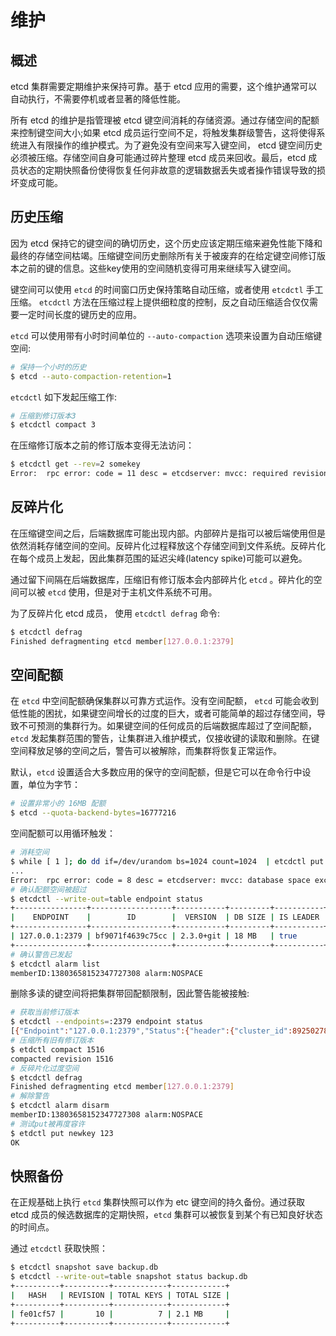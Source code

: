 # 维护

## 概述

etcd 集群需要定期维护来保持可靠。基于 etcd 应用的需要，这个维护通常可以自动执行，不需要停机或者显著的降低性能。

所有 etcd 的维护是指管理被 etcd 键空间消耗的存储资源。通过存储空间的配额来控制键空间大小;如果 etcd 成员运行空间不足，将触发集群级警告，这将使得系统进入有限操作的维护模式。为了避免没有空间来写入键空间， etcd 键空间历史必须被压缩。存储空间自身可能通过碎片整理 etcd 成员来回收。最后，etcd 成员状态的定期快照备份使得恢复任何非故意的逻辑数据丢失或者操作错误导致的损坏变成可能。

## 历史压缩

因为 etcd 保持它的键空间的确切历史，这个历史应该定期压缩来避免性能下降和最终的存储空间枯竭。压缩键空间历史删除所有关于被废弃的在给定键空间修订版本之前的键的信息。这些key使用的空间随机变得可用来继续写入键空间。

键空间可以使用 `etcd` 的时间窗口历史保持策略自动压缩，或者使用 `etcdctl` 手工压缩。 `etcdctl` 方法在压缩过程上提供细粒度的控制，反之自动压缩适合仅仅需要一定时间长度的键历史的应用。

`etcd` 可以使用带有小时时间单位的 `--auto-compaction` 选项来设置为自动压缩键空间:

```bash
# 保持一个小时的历史
$ etcd --auto-compaction-retention=1
```

`etcdctl` 如下发起压缩工作:

```bash
# 压缩到修订版本3
$ etcdctl compact 3
```

在压缩修订版本之前的修订版本变得无法访问：

```bash
$ etcdctl get --rev=2 somekey
Error:  rpc error: code = 11 desc = etcdserver: mvcc: required revision has been compacted
```

## 反碎片化

在压缩键空间之后，后端数据库可能出现内部。内部碎片是指可以被后端使用但是依然消耗存储空间的空间。反碎片化过程释放这个存储空间到文件系统。反碎片化在每个成员上发起，因此集群范围的延迟尖峰(latency spike)可能可以避免。

通过留下间隔在后端数据库，压缩旧有修订版本会内部碎片化 `etcd` 。碎片化的空间可以被 `etcd` 使用，但是对于主机文件系统不可用。

为了反碎片化 etcd 成员， 使用 `etcdctl defrag` 命令:

```bash
$ etcdctl defrag
Finished defragmenting etcd member[127.0.0.1:2379]
```

## 空间配额

在 `etcd` 中空间配额确保集群以可靠方式运作。没有空间配额， `etcd` 可能会收到低性能的困扰，如果键空间增长的过度的巨大，或者可能简单的超过存储空间，导致不可预测的集群行为。如果键空间的任何成员的后端数据库超过了空间配额， `etcd` 发起集群范围的警告，让集群进入维护模式，仅接收键的读取和删除。在键空间释放足够的空间之后，警告可以被解除，而集群将恢复正常运作。

默认，`etcd` 设置适合大多数应用的保守的空间配额，但是它可以在命令行中设置，单位为字节：

```bash
# 设置非常小的 16MB 配额
$ etcd --quota-backend-bytes=16777216
```

空间配额可以用循环触发：

```bash
# 消耗空间
$ while [ 1 ]; do dd if=/dev/urandom bs=1024 count=1024  | etcdctl put key  || break; done
...
Error:  rpc error: code = 8 desc = etcdserver: mvcc: database space exceeded
# 确认配额空间被超过
$ etcdctl --write-out=table endpoint status
+----------------+------------------+-----------+---------+-----------+-----------+------------+
|    ENDPOINT    |        ID        |  VERSION  | DB SIZE | IS LEADER | RAFT TERM | RAFT INDEX |
+----------------+------------------+-----------+---------+-----------+-----------+------------+
| 127.0.0.1:2379 | bf9071f4639c75cc | 2.3.0+git | 18 MB   | true      |         2 |       3332 |
+----------------+------------------+-----------+---------+-----------+-----------+------------+
# 确认警告已发起
$ etcdctl alarm list
memberID:13803658152347727308 alarm:NOSPACE
```

删除多读的键空间将把集群带回配额限制，因此警告能被接触:

```bash
# 获取当前修订版本
$ etcdctl --endpoints=:2379 endpoint status
[{"Endpoint":"127.0.0.1:2379","Status":{"header":{"cluster_id":8925027824743593106,"member_id":13803658152347727308,"revision":1516,"raft_term":2},"version":"2.3.0+git","dbSize":17973248,"leader":13803658152347727308,"raftIndex":6359,"raftTerm":2}}]
# 压缩所有旧有修订版本
$ etdctl compact 1516
compacted revision 1516
# 反碎片化过度空间
$ etcdctl defrag
Finished defragmenting etcd member[127.0.0.1:2379]
# 解除警告
$ etcdctl alarm disarm
memberID:13803658152347727308 alarm:NOSPACE 
# 测试put被再度容许
$ etdctl put newkey 123
OK
```

## 快照备份

在正规基础上执行 `etcd` 集群快照可以作为 etc 键空间的持久备份。通过获取 etcd 成员的候选数据库的定期快照，`etcd` 集群可以被恢复到某个有已知良好状态的时间点。

通过 `etcdctl` 获取快照：

```bash
$ etcdctl snapshot save backup.db
$ etcdctl --write-out=table snapshot status backup.db
+----------+----------+------------+------------+
|   HASH   | REVISION | TOTAL KEYS | TOTAL SIZE |
+----------+----------+------------+------------+
| fe01cf57 |       10 |          7 | 2.1 MB     |
+----------+----------+------------+------------+

```